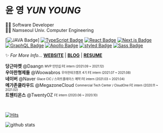 # 윤 영 *YUN YOUNG*
👩‍💻 Software Developer  
👩‍🎓 Namseoul Univ. Computer Engineering  
  
[![JAVA Badge](https://img.shields.io/badge/Java-F7DF1E?style=flat-square&logo=Java&logoColor=white)]
[![TypeScript Badge](https://img.shields.io/badge/Typescript-235A97?style=flat-square&logo=Typescript&logoColor=white)](https://www.typescriptlang.org/)
[![React Badge](https://img.shields.io/badge/React-61DAFB?style=flat-square&logo=React&logoColor=white)](https://reactjs.org/)
[![Next.js Badge](https://img.shields.io/badge/Next.js-000000?style=flat-square&logo=next.js&logoColor=white)](https://nextjs.org/)
[![GraphQL Badge](https://img.shields.io/badge/GraphQL-E10098?style=flat-square&logo=GraphQL&logoColor=white)](https://graphql.org/)
[![Apollo Badge](https://img.shields.io/badge/Apollo-311C87?style=flat-square&logo=Apollo-GraphQL&logoColor=white)](https://www.apollographql.com/)
[![styled Badge](https://img.shields.io/badge/Styled-DB7093?style=flat-square&logo=styled-components&logoColor=white)](https://www.apollographql.com/)
[![Sass Badge](https://img.shields.io/badge/Sass-CC6699?style=flat-square&logo=Sass&logoColor=white)](https://sass-lang.com/)
  
✨ *For More Info...* **[WEBSITE](https://leejeongmin.vercel.app/)** | **[BLOG](https://velog.io/@danmin20)** | **[RESUME](https://www.notion.so/Resume-7c32047349064df5b0de46f325550e22)**

**당근마켓** @Daangn <sub><sup>MVP 인턴십 FE intern (2021.09 ~ 2021.12)</sup></sub>  
**우아한형제들** @Woowabros <sub><sup>우아한테크캠프 4기 FE intern (2021.07 ~ 2021.08)</sup></sub>  
**네이버** @Naver <sub><sup>Glace CIC / 스마트플레이스 예약 FE intern (2021.03 ~ 2021.04)</sup></sub>  
**메가존클라우드** @MegazoneCloud <sub><sup>Commercial Tech Center / CloudOne FE intern (2020.11 ~ 2021.02)</sup></sub>  
**트웬티온스** @TwentyOZ <sub><sup>FE intern (2020.06 ~ 2020.10)</sup></sub>  
  
<br>

[![Hits](https://hits.seeyoufarm.com/api/count/incr/badge.svg?url=https%3A%2F%2Fgithub.com%2Fdanmin20&count_bg=%2379C83D&title_bg=%23555555&icon=&icon_color=%23E7E7E7&title=hits&edge_flat=false)](https://hits.seeyoufarm.com)

<div>
  
  ![github stats](https://github-readme-stats.vercel.app/api?username=danmin20)

</div>
